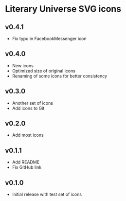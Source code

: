 # Literary Universe SVG icons

## v0.4.1

- Fix typo in FacebookMessenger icon

## v0.4.0

- New icons
- Optimized size of original icons
- Renaming of some icons for better consistency

## v0.3.0

- Another set of icons
- Add icons to Git

## v0.2.0

- Add most icons

## v0.1.1

- Add README
- Fix GitHub link

## v0.1.0

- Initial release with test set of icons
